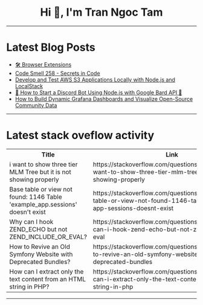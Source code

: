 <h1 align="center">Hi 👋, I'm Tran Ngoc Tam</h1>

---

# Latest Blog Posts 
<!-- BLOG-POST-LIST:START -->
- [🛠️ Browser Extensions](https://dev.to/dhrn/browser-extensions-4oac)
- [Code Smell 258 - Secrets in Code](https://dev.to/mcsee/code-smell-258-secrets-in-code-1pg2)
- [Develop and Test AWS S3 Applications Locally with Node.js and LocalStack](https://dev.to/srishtikprasad/develop-and-test-aws-s3-applications-locally-with-nodejs-and-localstack-5efb)
- [🚀 How to Start a Discord Bot Using Node.js with Google Bard API 🤖](https://dev.to/mrimran/how-to-start-a-discord-bot-using-nodejs-with-google-bard-api-b5o)
- [How to Build Dynamic Grafana Dashboards and Visualize Open-Source Community Data](https://dev.to/justlorain/how-to-build-dynamic-grafana-dashboards-and-visualize-open-source-community-data-4caa)
<!-- BLOG-POST-LIST:END -->

---

# Latest stack oveflow activity
<table>
  <tr><th>Title</th><th>Link</th></tr>
  <!-- STACKOVERFLOW:START --><tr><td>i want to show three tier MLM Tree but it is not showing properly</td><td>https://stackoverflow.com/questions/78744289/i-want-to-show-three-tier-mlm-tree-but-it-is-not-showing-properly</td></tr><tr><td>Base table or view not found: 1146 Table &#39;example_app.sessions&#39; doesn&#39;t exist</td><td>https://stackoverflow.com/questions/78744164/base-table-or-view-not-found-1146-table-example-app-sessions-doesnt-exist</td></tr><tr><td>Why can I hook ZEND_ECHO but not ZEND_INCLUDE_OR_EVAL?</td><td>https://stackoverflow.com/questions/78744149/why-can-i-hook-zend-echo-but-not-zend-include-or-eval</td></tr><tr><td>How to Revive an Old Symfony Website with Deprecated Bundles?</td><td>https://stackoverflow.com/questions/78743817/how-to-revive-an-old-symfony-website-with-deprecated-bundles</td></tr><tr><td>How can I extract only the text content from an HTML string in PHP?</td><td>https://stackoverflow.com/questions/78743598/how-can-i-extract-only-the-text-content-from-an-html-string-in-php</td></tr><!-- STACKOVERFLOW:END -->
</table>

---



